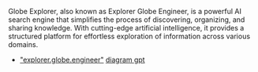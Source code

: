 Globe Explorer, also known as Explorer Globe Engineer, is a powerful AI search engine that simplifies the process of discovering, organizing, and sharing knowledge. With cutting-edge artificial intelligence, it provides a structured platform for effortless exploration of information across various domains.
- ["explorer.globe.engineer"](https://explorer.globe.engineer/)
[diagram gpt](https://www.eraser.io/diagramgpt)